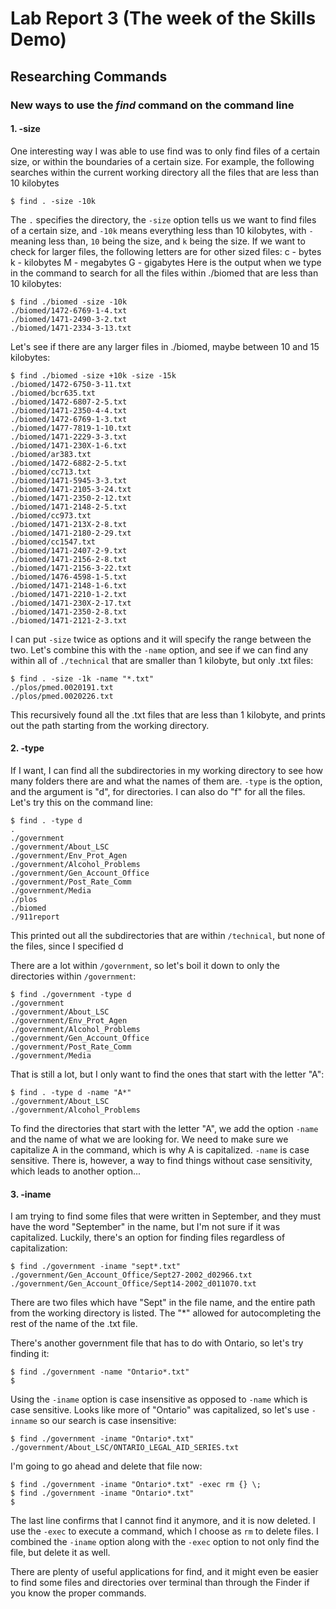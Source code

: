 # Lab Report 3 (The week of the Skills Demo)
## Researching Commands
### New ways to use the *find* command on the command line

#### 1. -size
One interesting way I was able to use find was to only find files of a certain size, or within the boundaries of a certain size. For example, the following searches within the current working directory all the files that are less than 10 kilobytes
```
$ find . -size -10k
```
The `.` specifies the directory, the `-size` option tells us we want to find files of a certain size, and `-10k` means everything less than 10 kilobytes, with `-` meaning less than, `10` being the size, and `k` being the size. If we want to check for larger files, the following letters are for other sized files:
c - bytes
k - kilobytes
M - megabytes
G - gigabytes
Here is the output when we type in the command to search for all the files within ./biomed that are less than 10 kilobytes:
```
$ find ./biomed -size -10k
./biomed/1472-6769-1-4.txt
./biomed/1471-2490-3-2.txt
./biomed/1471-2334-3-13.txt
```
Let's see if there are any larger files in ./biomed, maybe between 10 and 15 kilobytes:
```
$ find ./biomed -size +10k -size -15k
./biomed/1472-6750-3-11.txt
./biomed/bcr635.txt
./biomed/1472-6807-2-5.txt
./biomed/1471-2350-4-4.txt
./biomed/1472-6769-1-3.txt
./biomed/1477-7819-1-10.txt
./biomed/1471-2229-3-3.txt
./biomed/1471-230X-1-6.txt
./biomed/ar383.txt
./biomed/1472-6882-2-5.txt
./biomed/cc713.txt
./biomed/1471-5945-3-3.txt
./biomed/1471-2105-3-24.txt
./biomed/1471-2350-2-12.txt
./biomed/1471-2148-2-5.txt
./biomed/cc973.txt
./biomed/1471-213X-2-8.txt
./biomed/1471-2180-2-29.txt
./biomed/cc1547.txt
./biomed/1471-2407-2-9.txt
./biomed/1471-2156-2-8.txt
./biomed/1471-2156-3-22.txt
./biomed/1476-4598-1-5.txt
./biomed/1471-2148-1-6.txt
./biomed/1471-2210-1-2.txt
./biomed/1471-230X-2-17.txt
./biomed/1471-2350-2-8.txt
./biomed/1471-2121-2-3.txt
```
I can put `-size` twice as options and it will specify the range between the two.
Let's combine this with the `-name` option, and see if we can find any within all of `./technical` that are smaller than 1 kilobyte, but only .txt files:
```
$ find . -size -1k -name "*.txt"  
./plos/pmed.0020191.txt
./plos/pmed.0020226.txt
```
This recursively found all the .txt files that are less than 1 kilobyte, and prints out the path starting from the working directory.
#### 2. -type
If I want, I can find all the subdirectories in my working directory to see how many folders there are and what the names of them are. `-type` is the option, and the argument is "d", for directories. I can also do "f" for all the files.
Let's try this on the command line:
```
$ find . -type d           
.
./government
./government/About_LSC
./government/Env_Prot_Agen
./government/Alcohol_Problems
./government/Gen_Account_Office
./government/Post_Rate_Comm
./government/Media
./plos
./biomed
./911report
```
This printed out all the subdirectories that are within `/technical`, but none of the files, since I specified d

There are a lot within `/government`, so let's boil it down to only the directories within `/government`:
```
$ find ./government -type d        
./government
./government/About_LSC
./government/Env_Prot_Agen
./government/Alcohol_Problems
./government/Gen_Account_Office
./government/Post_Rate_Comm
./government/Media
```

That is still a lot, but I only want to find the ones that start with the letter "A":
```
$ find . -type d -name "A*"
./government/About_LSC
./government/Alcohol_Problems
```
To find the directories that start with the letter "A", we add the option `-name` and the name of what we are looking for. We need to make sure we capitalize A in the command, which is why A is capitalized. `-name` is case sensitive. There is, however, a way to find things without case sensitivity, which leads to another option...

#### 3. -iname
I am trying to find some files that were written in September, and they must have the word "September" in the name, but I'm not sure if it was capitalized. Luckily, there's an option for finding files regardless of capitalization:
```
$ find ./government -iname "sept*.txt" 
./government/Gen_Account_Office/Sept27-2002_d02966.txt
./government/Gen_Account_Office/Sept14-2002_d011070.txt
```
There are two files which have "Sept" in the file name, and the entire path from the working directory is listed. The "*" allowed for autocompleting the rest of the name of the .txt file.

There's another government file that has to do with Ontario, so let's try finding it:
```
$ find ./government -name "Ontario*.txt" 
$ 
```
Using the `-iname` option is case insensitive as opposed to `-name` which is case sensitive.
Looks like more of "Ontario" was capitalized, so let's use `-inname` so our search is case insensitive:
```
$ find ./government -iname "Ontario*.txt"
./government/About_LSC/ONTARIO_LEGAL_AID_SERIES.txt
```

I'm going to go ahead and delete that file now:
```
$ find ./government -iname "Ontario*.txt" -exec rm {} \;
$ find ./government -iname "Ontario*.txt"                  
$
```
The last line confirms that I cannot find it anymore, and it is now deleted. I use the `-exec` to execute a command, which I choose as `rm` to delete files. I combined the `-iname` option along with the `-exec` option to not only find the file, but delete it as well.

There are plenty of useful applications for find, and it might even be easier to find some files and directories over terminal than through the Finder if you know the proper commands.
